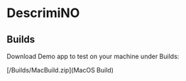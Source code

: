 # DescrimiNO

## Builds

Download Demo app to test on your machine under Builds:

[/Builds/MacBuild.zip](MacOS Build)
